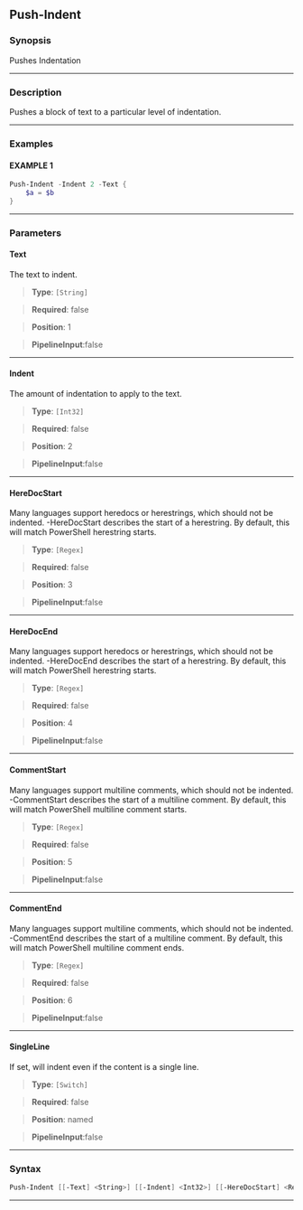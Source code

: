 Push-Indent
-----------
### Synopsis
Pushes Indentation

---
### Description

Pushes a block of text to a particular level of indentation.

---
### Examples
#### EXAMPLE 1
```PowerShell
Push-Indent -Indent 2 -Text {
    $a = $b
}
```

---
### Parameters
#### **Text**

The text to indent.



> **Type**: ```[String]```

> **Required**: false

> **Position**: 1

> **PipelineInput**:false



---
#### **Indent**

The amount of indentation to apply to the text.



> **Type**: ```[Int32]```

> **Required**: false

> **Position**: 2

> **PipelineInput**:false



---
#### **HereDocStart**

Many languages support heredocs or herestrings, which should not be indented.
-HereDocStart describes the start of a herestring.
By default, this will match PowerShell herestring starts.



> **Type**: ```[Regex]```

> **Required**: false

> **Position**: 3

> **PipelineInput**:false



---
#### **HereDocEnd**

Many languages support heredocs or herestrings, which should not be indented.
-HereDocEnd describes the start of a herestring.
By default, this will match PowerShell herestring starts.



> **Type**: ```[Regex]```

> **Required**: false

> **Position**: 4

> **PipelineInput**:false



---
#### **CommentStart**

Many languages support multiline comments, which should not be indented.
-CommentStart describes the start of a multiline comment.
By default, this will match PowerShell multiline comment starts.



> **Type**: ```[Regex]```

> **Required**: false

> **Position**: 5

> **PipelineInput**:false



---
#### **CommentEnd**

Many languages support multiline comments, which should not be indented.
-CommentEnd describes the start of a multiline comment.
By default, this will match PowerShell multiline comment ends.



> **Type**: ```[Regex]```

> **Required**: false

> **Position**: 6

> **PipelineInput**:false



---
#### **SingleLine**

If set, will indent even if the content is a single line.



> **Type**: ```[Switch]```

> **Required**: false

> **Position**: named

> **PipelineInput**:false



---
### Syntax
```PowerShell
Push-Indent [[-Text] <String>] [[-Indent] <Int32>] [[-HereDocStart] <Regex>] [[-HereDocEnd] <Regex>] [[-CommentStart] <Regex>] [[-CommentEnd] <Regex>] [-SingleLine] [<CommonParameters>]
```
---
